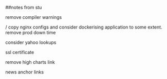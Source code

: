 ##notes from stu

remove compiler warnings

/ copy nginx configs and consider dockerising application to some extent. remove prod down time

consider yahoo lookups

ssl certificate

remove high charts link

news anchor links

